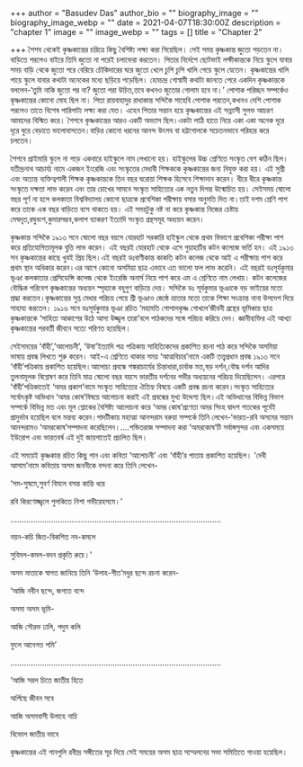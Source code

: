 +++
author = "Basudev Das"
author_bio = ""
biography_image = ""
biography_image_webp = ""
date = 2021-04-07T18:30:00Z
description = "chapter 1"
image = ""
image_webp = ""
tags = []
title = "Chapter 2"

+++
শৈশব থেকেই কৃষ্ণকান্তের চরিত্রে কিছু বৈশিষ্ট্য লক্ষ্য করা গিয়েছিল। সেই সময় কৃষ্ণকান্ত জুতো পড়তেন না। বাড়িতে পরলেও বাইরে তিনি জুতো না পরেই চলাফেরা করতেন। পিতার নির্দেশে ছোটভাই লক্ষীকান্তকে নিয়ে স্কুলে যাবার সময় বাড়ি থেকে জুতো পরে বেরিয়ে চৌকিদারের ঘরে জুতো খেলে চুপি চুপি খালি পেয়ে স্কুলে যেতেন। কৃষ্ণকান্তের খালি পায়ে স্কুলে যাবার কথাটা অনেকের মধ্যে ছড়িয়ে পড়েছিল। হেমচন্দ্র গোস্বামী কথাটা জানতে পেরে একদিন কৃষ্ণকান্তকে বললেন-‘তুমি নাকি জুতো পর না? জুতো পরা উচিত,তবে কখনও জুতোর গোলাম হবে না।’ পোশাক পরিচ্ছদ সম্পর্কেও কৃষ্ণকান্তের কোনো মোহ ছিল না। পিতা রায়বাহাদুর রাধাকান্ত সন্দিকৈ সাহেবি পোশাক পরতেন,কখনও দেশি পোশাক পরলেও তাতে বিশেষ পারিপাট্য লক্ষ্য করা যেত। এহেন পিতার সন্তান হয়ে কৃষ্ণকান্তের এই সন্ন্যাসী সুলভ আচরণ আমাদের বিস্মিত করে। শৈশবে কৃষ্ণকান্তের আরও একটি অভ্যাস ছিল।একটা লাঠি হাতে নিয়ে একা একা অনেক দূরে দূরে ঘুরে বেড়াতে ভালোবাসতেন।বাড়ির কোনো ধরনের আনন্দ উৎসব বা হট্টগোলকে সচেতনভাবে পরিহার করে চলতেন।

শৈশবে প্রাইমারি স্কুলে না পড়ে একবারে হাইস্কুলে নাম লেখানো হয়। হাইস্কুলের উচ্চ শ্রেণিতে সংস্কৃত বেশ কঠিন ছিল। যতীন্দ্রনাথ আচার্য্য নামে একজন ইংরেজি এবং সংস্কৃতের মেধাবী শিক্ষককে কৃষ্ণকান্তের জন্য নিযুক্ত করা হয়। এই সুশ্রী এবং অত্যন্ত ব্যক্তিত্বশালী শিক্ষক কৃষ্ণকান্তকে তিন বছর ঘরোয়া শিক্ষক হিসেবে শিক্ষাদান করেন। ধীরে ধীরে কৃষ্ণকান্ত সংস্কৃতে দক্ষতা লাভ করেন এবং তার চোখের সামনে সংস্কৃত সাহিত্যের এক নতুন দিগন্ত উন্মোচিত হয়। সেইসময় ষোলো বছর পূর্ণ না হলে কলকাতা বিশ্ববিদ্যালয় কোনো ছাত্রকে প্রবেশিকা পরীক্ষায় বসার অনুমতি দিত না।তাই দশম শ্রেণি পাশ করে তাকে এক বছর বাড়িতে বসে থাকতে হয়। এই সময়টুকু নষ্ট না করে কৃষ্ণকান্ত নিজের চেষ্টায় মেঘদূত,রঘুবংশ,কুমারসম্ভব,কলাপ ব্যাকরণ ইত্যাদি সংস্কৃত গ্রন্থসমূহ অধ্যয়ন করেন।

কৃষ্ণকান্ত সন্দিকৈ ১৯১৩ সনে ষোলো বছর বয়সে যোরহাট সরকারি হাইস্কুল থেকে প্রথম বিভাগে প্রবেশিকা পরীক্ষা পাশ করে প্রতিযোগিতামূলক বৃ্ত্তি লাভ করেন। এই বছরই যোরহাট থেকে এসে গুয়াহাটির কটন কলেজে ভর্তি হন। এই ১৯১৩ সন কৃষ্ণকান্তের কাছে খুবই প্রিয় ছিল।এই বছরই ডঃবাণীকান্ত কাকতি কটন কলেজ থেকে আই এ পরীক্ষায় পাশ করে প্রথম স্থান অধিকার করেন।এর আগে কোনো অসমিয়া ছাত্র এভাবে এত ভালো ফল লাভ করেনি। এই বছরই ডঃসূর্যকুমার ভূঞা কলকাতার প্রেসিডেন্সি কলেজ থেকে ইংরেজি অনার্স নিয়ে পাশ করে এম এ শ্রেণিতে নাম লেখায়। কটন কলেজের বৌদ্ধিক পরিবেশ কৃষ্ণকান্তের অধ্যয়ন স্পৃহাকে বহুগুণ বাড়িয়ে দেয়। সন্দিকৈ ডঃ সূর্যকুমার ভূঞাকে বড় ভাইয়ের মতো শ্রদ্ধা করতেন।কৃষ্ণকান্তের সুপ্ত মেধার পরিচয় পেয়ে শ্রী ভূঞাও জ্যেষ্ঠ ভ্রাতার মতো তাকে শিক্ষা সংক্রান্ত নানা উপদেশ দিয়ে সাহায্য করতেন। ১৯১৬ সনে ডঃসূর্যকুমার ভূঞা রচিত ‘মহামতি গোপালকৃষ্ণ গোখলে’জীবনী গ্রন্থের ভূমিকায় ছাত্র কৃষ্ণকান্তকে ‘সাহিত্য আকাশের উঠে আসা উজ্জ্বল তারা’বলে পাঠকদের সঙ্গে পরিচয় করিয়ে দেন। জ্ঞানীব্যক্তির এই আখ্যা কৃষ্ণকান্তের পরবর্তী জীবনে সত্যে পরিণত হয়েছিল।

সেইসময়ের ‘বাঁহী’,’আলোচনী’, ‘উষা’ইত্যাদি পত্র পত্রিকায় সাহিত্যিকদের প্রকাশিত রচনা পাঠ করে সন্দিকৈ অসমিয়া ভাষায় প্রবন্ধ লিখতে শুরু করেন। আই-এ শ্রেণিতে থাকার সময় ‘আত্মবিচার’নামে একটি তত্ত্বপ্রধান প্রবন্ধ ১৯১৩ সনে ‘বাঁহী’পত্রিকায় প্রকাশিত হয়েছিল।আলোচ্য প্রবন্ধে শঙ্করাচার্যের চিন্তাধারা,চার্বাক মত,ষড় দর্শন,বৌদ্ধ দর্শন আদির তুলনামূলক বিশ্লেষণ করে তিনি মাত্র ষোলো বছর বয়সে ভারতীয় দর্শনের গভীর অধ্যয়নের পরিচয় দিয়েছিলেন। এরপরে ‘বাঁহী’পত্রিকাতেই ‘অমর প্রকাশ’নামে সংস্কৃত সাহিত্যের ঐতিহ্য বিষয়ে একটি প্রবন্ধ রচনা করেন।সংস্কৃত সাহিত্যের সর্বোৎকৃষ্ট অভিধান ‘অমর কোষ’বিষয়ে আলোচনা করাই এই প্রবন্ধের মুখ্য উদ্দেশ্য ছিল।এই অভিধানের বিভিন্ন বিভাগ সম্পর্কে বিভিন্ন মত এবং মূল শ্লোকের বৈশিষ্ট্য আলোচনা করে ‘অমর কোষ’প্রণেতা অমর সিংহ দ্বাদশ শতকের পূর্বেই প্রাদুর্ভাব হয়েছিল বলে মন্তব্য করেন।পাদটীকায় মহাত্মা আনন্দরাম বরুয়া সম্পর্কে তিনি লেখেন-‘ভারত-রবি অসমের সন্তান আনন্দরামও ‘অমরকোষ’সম্পাদনা করেছিলেন।….পন্ডিতরাজ সম্পাদনা করা ‘অমরকোষ’টি সর্বাঙ্গসুন্দর এবং একসময়ে ইউরোপ এবং ভারতবর্ষ এই দুই জায়গাতেই প্রচলিত ছিল।

এই সময়েই কৃষ্ণকান্ত রচিত কিছু গান এবং কবিতা ‘আলোচনী’ এবং ‘বাঁহী’র পাতায় প্রকাশিত হয়েছিল। ‘দেবী আসাম’নামে কবিতায় অসম জননীকে বন্দনা করে তিনি লেখেন-

‘সম-সুষমে,সুবর্ণ বিমলে বসন্ত কান্তি ধরে

রবি কিরণোজ্জ্বলে পুলকিতে নিশা গভীরেহসমে।’

…………………………………………………………………………………

নয়ন-কচি জিত-বিকশিত নব-কমলে

সুবিমল-কমল-বদন প্রকৃতি রুচে।’

অসম মাতাকে স্বাগত জানিয়ে তিনি ‘উলাহ-গীত’মধুর ছন্দে রচনা করেন-

‘আজি নবীন ছন্দে, জগতে বন্দে

অসমা অসম ভূমি-

আজি সৌরভ ঢালি, পদুম কলি

ফুলে আবেগত পমি’

…………………………………………………………………………………

‘আজি সরল চিতে জাতীয় হিতে

অর্পিছে জীবন সবে

আজি অসমবাসী উলাহে নাচি

বিভোল জাতীয় ভাবে

কৃষ্ণকান্তের এই গানগুলি রবীন্দ্র সঙ্গীতের সূর দিয়ে সেই সময়ের অসম ছাত্র সম্মেলনের সভা সমিতিতে গাওয়া হয়েছিল।